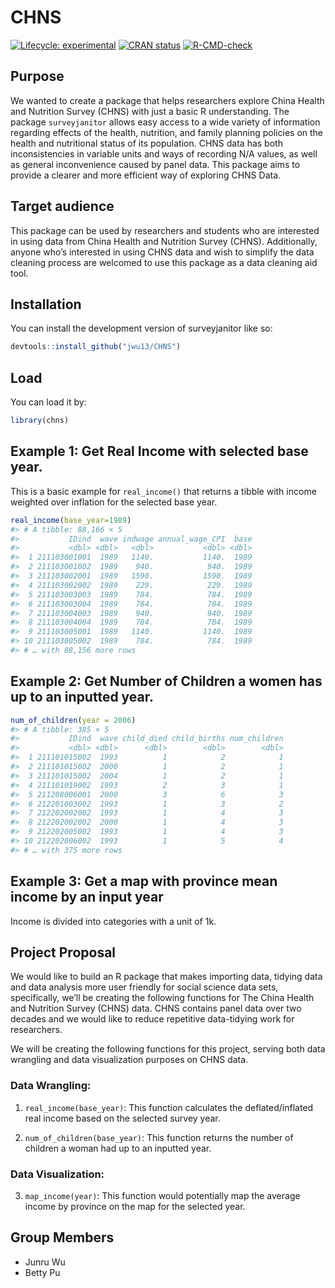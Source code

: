 
<!-- README.md is generated from README.Rmd. Please edit that file -->

# CHNS

<!-- badges: start -->

[![Lifecycle:
experimental](https://img.shields.io/badge/lifecycle-experimental-orange.svg)](https://lifecycle.r-lib.org/articles/stages.html#experimental)
[![CRAN
status](https://www.r-pkg.org/badges/version/surveyjanitor)](https://CRAN.R-project.org/package=surveyjanitor)
[![R-CMD-check](https://github.com/jwu13/CHNS/actions/workflows/R-CMD-check.yaml/badge.svg)](https://github.com/jwu13/CHNS/actions/workflows/R-CMD-check.yaml)
<!-- badges: end -->

## Purpose

We wanted to create a package that helps researchers explore China
Health and Nutrition Survey (CHNS) with just a basic R understanding.
The package `surveyjanitor` allows easy access to a wide variety of
information regarding effects of the health, nutrition, and family
planning policies on the health and nutritional status of its
population. CHNS data has both inconsistencies in variable units and
ways of recording N/A values, as well as general inconvenience caused by
panel data. This package aims to provide a clearer and more efficient
way of exploring CHNS Data.

## Target audience

This package can be used by researchers and students who are interested
in using data from China Health and Nutrition Survey (CHNS).
Additionally, anyone who’s interested in using CHNS data and wish to
simplify the data cleaning process are welcomed to use this package as a
data cleaning aid tool.

## Installation

You can install the development version of surveyjanitor like so:

``` r
devtools::install_github("jwu13/CHNS")
```

## Load

You can load it by:

``` r
library(chns)
```

## Example 1: Get Real Income with selected base year.

This is a basic example for `real_income()` that returns a tibble with
income weighted over inflation for the selected base year.

``` r
real_income(base_year=1989) 
#> # A tibble: 88,166 × 5
#>           IDind  wave indwage annual_wage_CPI  base
#>           <dbl> <dbl>   <dbl>           <dbl> <dbl>
#>  1 211103001001  1989   1140.           1140.  1989
#>  2 211103001002  1989    940.            940.  1989
#>  3 211103002001  1989   1590.           1590.  1989
#>  4 211103002002  1989    229.            229.  1989
#>  5 211103003003  1989    784.            784.  1989
#>  6 211103003004  1989    784.            784.  1989
#>  7 211103004003  1989    940.            940.  1989
#>  8 211103004004  1989    784.            784.  1989
#>  9 211103005001  1989   1140.           1140.  1989
#> 10 211103005002  1989    784.            784.  1989
#> # … with 88,156 more rows
```

## Example 2: Get Number of Children a women has up to an inputted year.

``` r
num_of_children(year = 2006) 
#> # A tibble: 385 × 5
#>           IDind  wave child_died child_births num_children
#>           <dbl> <dbl>      <dbl>        <dbl>        <dbl>
#>  1 211101015002  1993          1            2            1
#>  2 211101015002  2000          1            2            1
#>  3 211101015002  2004          1            2            1
#>  4 211101019002  1993          2            3            1
#>  5 211208006001  2000          3            6            3
#>  6 212201003002  1993          1            3            2
#>  7 212202002002  1993          1            4            3
#>  8 212202002002  2000          1            4            3
#>  9 212202005002  1993          1            4            3
#> 10 212202006002  1993          1            5            4
#> # … with 375 more rows
```

## Example 3: Get a map with province mean income by an input year

Income is divided into categories with a unit of 1k.

## Project Proposal

We would like to build an R package that makes importing data, tidying
data and data analysis more user friendly for social science data sets,
specifically, we’ll be creating the following functions for The China
Health and Nutrition Survey (CHNS) data. CHNS contains panel data over
two decades and we would like to reduce repetitive data-tidying work for
researchers.

We will be creating the following functions for this project, serving
both data wrangling and data visualization purposes on CHNS data.

### Data Wrangling:

1)  `real_income(base_year)`: This function calculates the
    deflated/inflated real income based on the selected survey year.

2)  `num_of_children(base_year)`: This function returns the number of
    children a woman had up to an inputted year.

### Data Visualization:

3)  `map_income(year)`: This function would potentially map the average
    income by province on the map for the selected year.

## Group Members

-   Junru Wu
-   Betty Pu
